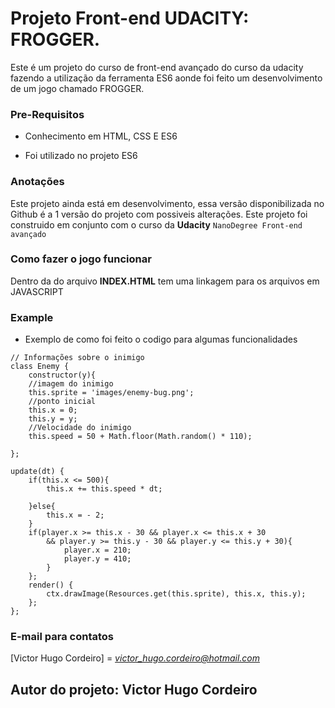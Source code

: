 # Projeto Front-end UDACITY: FROGGER.

Este é um projeto do curso de front-end avançado do curso da udacity
fazendo a utilização da ferramenta ES6 aonde foi feito um desenvolvimento
de um jogo chamado FROGGER.

### Pre-Requisitos

- Conhecimento em HTML, CSS E ES6

- Foi utilizado no projeto ES6


### Anotações
Este projeto ainda está em desenvolvimento, essa versão disponibilizada no Github
é a 1 versão do projeto com possiveis alterações.
Este projeto foi construido em conjunto com o curso da **Udacity** `NanoDegree Front-end avançado`


### Como fazer o jogo funcionar
Dentro da do arquivo **INDEX.HTML** tem uma linkagem para os
arquivos em JAVASCRIPT

### Example

- Exemplo de como foi feito o codigo para algumas funcionalidades

```
// Informações sobre o inimigo
class Enemy {
    constructor(y){
    //imagem do inimigo
    this.sprite = 'images/enemy-bug.png';
    //ponto inicial
    this.x = 0;
    this.y = y;
    //Velocidade do inimigo
    this.speed = 50 + Math.floor(Math.random() * 110);
    
};

update(dt) {
    if(this.x <= 500){
        this.x += this.speed * dt;

    }else{
        this.x = - 2;
    }
    if(player.x >= this.x - 30 && player.x <= this.x + 30
        && player.y >= this.y - 30 && player.y <= this.y + 30){
            player.x = 210;
            player.y = 410;
        }
    };
    render() {
        ctx.drawImage(Resources.get(this.sprite), this.x, this.y);
    };
};
```

### E-mail para contatos
[Victor Hugo Cordeiro] = *victor_hugo.cordeiro@hotmail.com*


Autor do projeto: Victor Hugo Cordeiro
---


